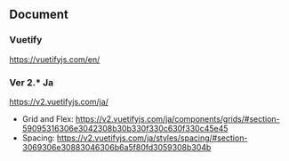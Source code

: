 ## Document
### Vuetify
https://vuetifyjs.com/en/

### Ver 2.* Ja
https://v2.vuetifyjs.com/ja/

- Grid and Flex: https://v2.vuetifyjs.com/ja/components/grids/#section-59095316306e3042308b30b330f330c630f330c45e45
- Spacing: https://v2.vuetifyjs.com/ja/styles/spacing/#section-3069306e30883046306b6a5f80fd3059308b304b 
